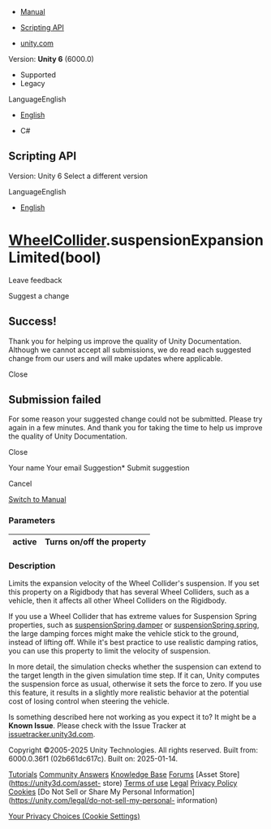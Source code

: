 [ ]()

  * [Manual](../Manual/index.html)
  * [Scripting API](../ScriptReference/index.html)

  * [unity.com](https://unity.com/)

Version: **Unity 6** (6000.0)

  * Supported
  * Legacy

LanguageEnglish

  * [English]()

  * C#

[ ](https://docs.unity3d.com)

## Scripting API

Version: Unity 6 Select a different version

LanguageEnglish

  * [English]()

#  [WheelCollider](WheelCollider.html).suspensionExpansionLimited(bool)

Leave feedback

Suggest a change

## Success!

Thank you for helping us improve the quality of Unity Documentation. Although
we cannot accept all submissions, we do read each suggested change from our
users and will make updates where applicable.

Close

## Submission failed

For some reason your suggested change could not be submitted. Please <a>try
again</a> in a few minutes. And thank you for taking the time to help us
improve the quality of Unity Documentation.

Close

Your name Your email Suggestion* Submit suggestion

Cancel

[Switch to Manual](../Manual/class-WheelCollider.html "Go to WheelCollider
Component in the Manual")

### Parameters

active | Turns on/off the property  
---|---  
  
### Description

Limits the expansion velocity of the Wheel Collider's suspension. If you set
this property on a Rigidbody that has several Wheel Colliders, such as a
vehicle, then it affects all other Wheel Colliders on the Rigidbody.

If you use a Wheel Collider that has extreme values for Suspension Spring
properties, such as [suspensionSpring.damper](JointSpring-spring.html) or
[suspensionSpring.spring](JointSpring-spring.html), the large damping forces
might make the vehicle stick to the ground, instead of lifting off. While it's
best practice to use realistic damping ratios, you can use this property to
limit the velocity of suspension.  
  
In more detail, the simulation checks whether the suspension can extend to the
target length in the given simulation time step. If it can, Unity computes the
suspension force as usual, otherwise it sets the force to zero. If you use
this feature, it results in a slightly more realistic behavior at the
potential cost of losing control when steering the vehicle.

Is something described here not working as you expect it to? It might be a
**Known Issue**. Please check with the Issue Tracker at
[issuetracker.unity3d.com](https://issuetracker.unity3d.com).

Copyright ©2005-2025 Unity Technologies. All rights reserved. Built from:
6000.0.36f1 (02b661dc617c). Built on: 2025-01-14.

[Tutorials](https://unity3d.com/learn) [Community
Answers](https://answers.unity3d.com) [Knowledge
Base](https://support.unity3d.com/hc/en-us)
[Forums](https://forum.unity3d.com) [Asset Store](https://unity3d.com/asset-
store) [Terms of use](https://docs.unity3d.com/Manual/TermsOfUse.html)
[Legal](https://unity.com/legal) [Privacy
Policy](https://unity.com/legal/privacy-policy)
[Cookies](https://unity.com/legal/cookie-policy) [Do Not Sell or Share My
Personal Information](https://unity.com/legal/do-not-sell-my-personal-
information)

[Your Privacy Choices (Cookie Settings)](javascript:void\(0\);)

